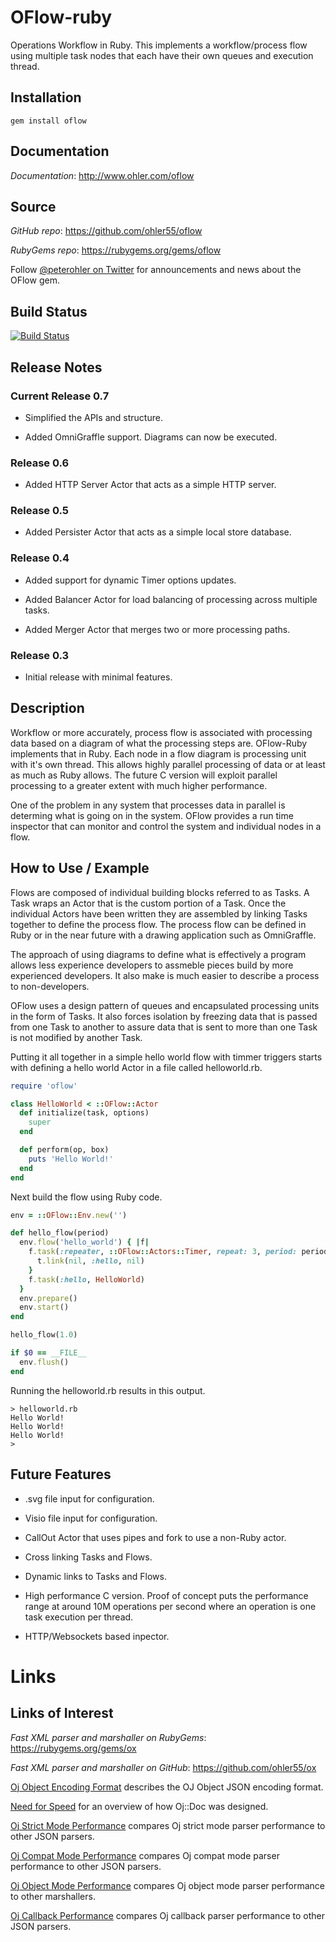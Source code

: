 OFlow-ruby
==========

Operations Workflow in Ruby. This implements a workflow/process flow using
multiple task nodes that each have their own queues and execution thread.

## Installation
    gem install oflow

## Documentation

*Documentation*: http://www.ohler.com/oflow

## Source

*GitHub* *repo*: https://github.com/ohler55/oflow

*RubyGems* *repo*: https://rubygems.org/gems/oflow

Follow [@peterohler on Twitter](http://twitter.com/#!/peterohler) for announcements and news about the OFlow gem.

## Build Status

[![Build Status](https://travis-ci.org/ohler55/oflow-ruby.png?branch=master)](https://travis-ci.org/ohler55/oflow-ruby)

## Release Notes

### Current Release 0.7

 - Simplified the APIs and structure.

 - Added OmniGraffle support. Diagrams can now be executed.

### Release 0.6

 - Added HTTP Server Actor that acts as a simple HTTP server.

### Release 0.5

 - Added Persister Actor that acts as a simple local store database.

### Release 0.4

 - Added support for dynamic Timer options updates.

 - Added Balancer Actor for load balancing of processing across multiple tasks.

 - Added Merger Actor that merges two or more processing paths.

### Release 0.3

 - Initial release with minimal features.

## Description

Workflow or more accurately, process flow is associated with processing data
based on a diagram of what the processing steps are. OFlow-Ruby implements that
in Ruby. Each node in a flow diagram is processing unit with it's own
thread. This allows highly parallel processing of data or at least as much as
Ruby allows. The future C version will exploit parallel processing to a greater
extent with much higher performance.

One of the problem in any system that processes data in parallel is determing
what is going on in the system. OFlow provides a run time inspector that can
monitor and control the system and individual nodes in a flow.

## How to Use / Example

Flows are composed of individual building blocks referred to as Tasks. A Task
wraps an Actor that is the custom portion of a Task. Once the individual Actors
have been written they are assembled by linking Tasks together to define the
process flow. The process flow can be defined in Ruby or in the near future with
a drawing application such as OmniGraffle.

The approach of using diagrams to define what is effectively a program allows
less experience developers to assmeble pieces build by more experienced
developers. It also make is much easier to describe a process to non-developers.

OFlow uses a design pattern of queues and encapsulated processing units in the
form of Tasks. It also forces isolation by freezing data that is passed from one
Task to another to assure data that is sent to more than one Task is not
modified by another Task.

Putting it all together in a simple hello world flow with timmer triggers starts
with defining a hello world Actor in a file called helloworld.rb.

```ruby
require 'oflow'

class HelloWorld < ::OFlow::Actor
  def initialize(task, options)
    super
  end

  def perform(op, box)
    puts 'Hello World!'
  end
end
```

Next build the flow using Ruby code.

```ruby
env = ::OFlow::Env.new('')

def hello_flow(period)
  env.flow('hello_world') { |f|
    f.task(:repeater, ::OFlow::Actors::Timer, repeat: 3, period: period) { |t|
      t.link(nil, :hello, nil)
    }
    f.task(:hello, HelloWorld)
  }
  env.prepare()
  env.start()
end

hello_flow(1.0)

if $0 == __FILE__
  env.flush()
end
```

Running the helloworld.rb results in this output.

```
> helloworld.rb
Hello World!
Hello World!
Hello World!
>
```

## Future Features

 - .svg file input for configuration.

 - Visio file input for configuration.

 - CallOut Actor that uses pipes and fork to use a non-Ruby actor.

 - Cross linking Tasks and Flows.

 - Dynamic links to Tasks and Flows.

 - High performance C version. Proof of concept puts the performance range at
   around 10M operations per second where an operation is one task execution per
   thread.

 - HTTP/Websockets based inpector.

# Links

## Links of Interest

*Fast XML parser and marshaller on RubyGems*: https://rubygems.org/gems/ox

*Fast XML parser and marshaller on GitHub*: https://github.com/ohler55/ox

[Oj Object Encoding Format](http://www.ohler.com/dev/oj_misc/encoding_format.html) describes the OJ Object JSON encoding format.

[Need for Speed](http://www.ohler.com/dev/need_for_speed/need_for_speed.html) for an overview of how Oj::Doc was designed.

[Oj Strict Mode Performance](http://www.ohler.com/dev/oj_misc/performance_strict.html) compares Oj strict mode parser performance to other JSON parsers.

[Oj Compat Mode Performance](http://www.ohler.com/dev/oj_misc/performance_compat.html) compares Oj compat mode parser performance to other JSON parsers.

[Oj Object Mode Performance](http://www.ohler.com/dev/oj_misc/performance_object.html) compares Oj object mode parser performance to other marshallers.

[Oj Callback Performance](http://www.ohler.com/dev/oj_misc/performance_callback.html) compares Oj callback parser performance to other JSON parsers.

